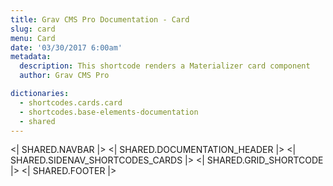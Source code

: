 ```yaml
---
title: Grav CMS Pro Documentation - Card
slug: card
menu: Card
date: '03/30/2017 6:00am'
metadata:
  description: This shortcode renders a Materializer card component
  author: Grav CMS Pro

dictionaries:
  - shortcodes.cards.card
  - shortcodes.base-elements-documentation
  - shared
---
```


<| SHARED.NAVBAR |>
<| SHARED.DOCUMENTATION_HEADER |>
<| SHARED.SIDENAV_SHORTCODES_CARDS |>
<| SHARED.GRID_SHORTCODE |>
<| SHARED.FOOTER |>
